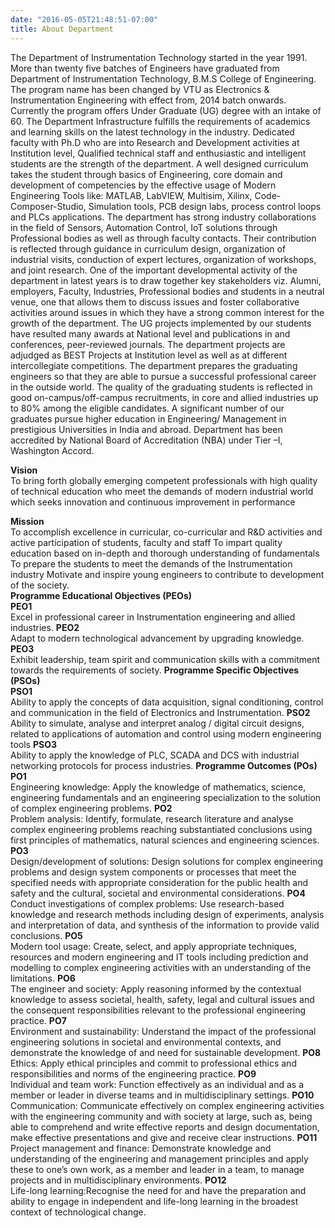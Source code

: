 ```yaml
---
date: "2016-05-05T21:48:51-07:00"
title: About Department
---
```


The Department of Instrumentation Technology started in the year 1991. More than twenty five batches of Engineers have graduated from Department of Instrumentation Technology, B.M.S College of Engineering.
The program name has been changed by VTU as Electronics & Instrumentation Engineering with effect from, 2014 batch onwards. Currently the program offers Under Graduate (UG) degree with an intake of 60. The Department Infrastructure fulfills the requirements of academics and learning skills on the latest technology in the industry. Dedicated faculty with Ph.D who are into Research and Development activities at Institution level, Qualified technical staff and enthusiastic and intelligent students are the strength of the department.
A well designed curriculum takes the student through basics of Engineering, core domain and development of competencies by the effective usage of Modern Engineering Tools like: MATLAB, LabVIEW, Multisim, Xilinx, Code-Composer-Studio, Simulation tools, PCB design labs, process control loops and PLCs applications. The department has strong industry collaborations in the field of Sensors, Automation Control, IoT solutions through Professional bodies as well as through faculty contacts. Their contribution is reflected through guidance in curriculum design, organization of industrial visits, conduction of expert lectures, organization of workshops, and joint research. One of the important developmental activity of the department in latest years is to draw together key stakeholders viz. Alumni, employers, Faculty, Industries, Professional bodies and students in a neutral venue, one that allows them to discuss issues and foster collaborative activities around issues in which they have a strong common interest for the growth of the department.
The UG projects implemented by our students have resulted many awards at National level and publications in and conferences, peer-reviewed journals. The department projects are adjudged as BEST Projects at Institution level as well as at different intercollegiate competitions. The department prepares the graduating engineers so that they are able to pursue a successful professional career in the outside world. The quality of the graduating students is reflected in good on-campus/off-campus recruitments, in core and allied industries up to 80% among the eligible candidates. A significant number of our graduates pursue higher education in Engineering/ Management in prestigious Universities in India and abroad.
Department has been accredited by National Board of Accreditation (NBA) under Tier –I, Washington Accord.

<b>Vision</b>
<br>
To bring forth globally emerging competent professionals with high quality of technical education who meet the demands of modern industrial world which seeks innovation and continuous improvement in performance

<b>Mission</b>
<br>
To accomplish excellence in curricular, co-curricular and R&D activities and active participation of students, faculty and staff
To impart quality education based on in-depth and thorough understanding of fundamentals
To prepare the students to meet the demands of the Instrumentation industry
Motivate and inspire young engineers to contribute to development of the society.
<br>
<b>Programme Educational Objectives (PEOs)</b>
<br>
<b>PEO1</b>
<br>
Excel in professional career in Instrumentation engineering and allied industries.
<b>PEO2</b>
<br>
Adapt to modern technological advancement by upgrading knowledge.
<b>PEO3</b>
<br>
Exhibit leadership, team spirit and communication skills with a commitment towards the requirements of society.
<b>Programme Specific Objectives (PSOs)</b>
<br>
<b>PSO1</b>
<br>
Ability to apply the concepts of data acquisition, signal conditioning, control and communication in the field of Electronics and Instrumentation.
<b>PSO2</b>
<br>
Ability to simulate, analyse and interpret analog / digital circuit designs, related to applications of automation and control using modern engineering tools
<b>PSO3</b>
<br>
Ability to apply the knowledge of PLC, SCADA and DCS with industrial networking protocols for process industries.
<b>Programme Outcomes (POs)</b>
<br>
<b>PO1</b>
<br>
Engineering knowledge: Apply the knowledge of mathematics, science, engineering fundamentals and an engineering specialization to the solution of complex engineering problems.
<b>PO2</b>
<br>
Problem analysis: Identify, formulate, research literature and analyse complex engineering problems reaching substantiated conclusions using first principles of mathematics, natural sciences and engineering sciences.
<b>PO3</b>
<br>
Design/development of solutions: Design solutions for complex engineering problems and design system components or processes that meet the specified needs with appropriate consideration for the public health and safety and the cultural, societal and environmental considerations.
<b>PO4</b>
<br>
Conduct investigations of complex problems: Use research-based knowledge and research methods including design of experiments, analysis and interpretation of data, and synthesis of the information to provide valid conclusions.
<b>PO5</b>
<br>
Modern tool usage: Create, select, and apply appropriate techniques, resources and modern engineering and IT tools including prediction and modelling to complex engineering activities with an understanding of the limitations.
<b>PO6</b>
<br>
The engineer and society: Apply reasoning informed by the contextual knowledge to assess societal, health, safety, legal and cultural issues and the consequent responsibilities relevant to the professional engineering practice.
<b>PO7</b>
<br>
Environment and sustainability: Understand the impact of the professional engineering solutions in societal and environmental contexts, and demonstrate the knowledge of and need for sustainable development.
<b>PO8</b>
<br>
Ethics: Apply ethical principles and commit to professional ethics and responsibilities and norms of the engineering practice.
<b>PO9</b>
<br>
Individual and team work: Function effectively as an individual and as a member or leader in diverse teams and in multidisciplinary settings.
<b>PO10</b>
<br>
Communication: Communicate effectively on complex engineering activities with the engineering community and with society at large, such as, being able to comprehend and write effective reports and design documentation, make effective presentations and give and receive clear instructions.
<b>PO11</b>
<br>
Project management and finance: Demonstrate knowledge and understanding of the engineering and management principles and apply these to one’s own work, as a member and leader in a team, to manage projects and in multidisciplinary environments.
<b>PO12</b>
<br>
Life-long learning:Recognise the need for and have the preparation and ability to engage in independent and life-long learning in the broadest context of technological change.
